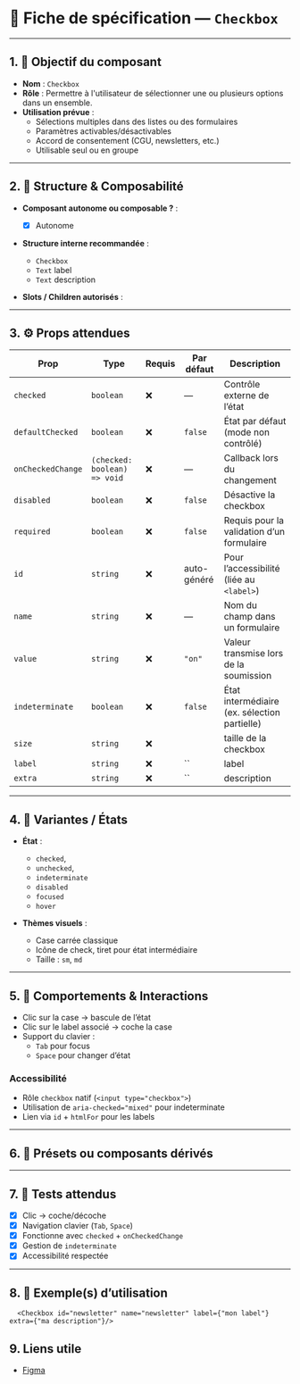 # 📄 Fiche de spécification — `Checkbox`

---

## 1. 🔎 Objectif du composant

- **Nom** : `Checkbox`
- **Rôle** : Permettre à l'utilisateur de sélectionner une ou plusieurs options dans un ensemble.
- **Utilisation prévue** :
    - Sélections multiples dans des listes ou des formulaires
    - Paramètres activables/désactivables
    - Accord de consentement (CGU, newsletters, etc.)
    - Utilisable seul ou en groupe

---

## 2. 🧱 Structure & Composabilité

- **Composant autonome ou composable ?** :
    - [x] Autonome

- **Structure interne recommandée** :
    - `Checkbox`
    - `Text` label
    - `Text` description

- **Slots / Children autorisés** :

---

## 3. ⚙️ Props attendues

| Prop              | Type                         | Requis | Par défaut | Description                                  |
|-------------------|------------------------------|--------|----------|----------------------------------------------|
| `checked`         | `boolean`                    | ❌     | —        | Contrôle externe de l’état                   |
| `defaultChecked`  | `boolean`                    | ❌     | `false`  | État par défaut (mode non contrôlé)          |
| `onCheckedChange` | `(checked: boolean) => void` | ❌ | —    | Callback lors du changement                  |
| `disabled`        | `boolean`                    | ❌     | `false`  | Désactive la checkbox                        |
| `required`        | `boolean`                    | ❌     | `false`  | Requis pour la validation d’un formulaire    |
| `id`              | `string`                     | ❌     | auto-généré| Pour l’accessibilité (liée au `<label>`)     |
| `name`            | `string`                     | ❌     | —        | Nom du champ dans un formulaire              |
| `value`           | `string`                     | ❌     | `"on"`   | Valeur transmise lors de la soumission       |
| `indeterminate`   | `boolean`                    | ❌     | `false`  | État intermédiaire (ex. sélection partielle) |
| `size`            | `string`                     | ❌     |     | taille de la checkbox                        |
| `label`           | `string`                 | ❌     | ``    | label                                        |
| `extra`           | `string`                 | ❌     | ``    | description                                  |


---

## 4. 🎨 Variantes / États

- **État** :
    - `checked`,
    - `unchecked`, 
    - `indeterminate`
    - `disabled` 
    - `focused`
    - `hover`

- **Thèmes visuels** :
    - Case carrée classique
    - Icône de check, tiret pour état intermédiaire
    - Taille : `sm`, `md`

---

## 5. 🧪 Comportements & Interactions

- Clic sur la case → bascule de l’état
- Clic sur le label associé → coche la case
- Support du clavier :
    - `Tab` pour focus
    - `Space` pour changer d’état

### Accessibilité

- Rôle `checkbox` natif (`<input type="checkbox">`)
- Utilisation de `aria-checked="mixed"` pour indeterminate
- Lien via `id` + `htmlFor` pour les labels

---

## 6. 🧩 Présets ou composants dérivés

---

## 7. 🧪 Tests attendus

- [x] Clic → coche/décoche
- [x] Navigation clavier (`Tab`, `Space`)
- [x] Fonctionne avec `checked` + `onCheckedChange`
- [x] Gestion de `indeterminate`
- [x] Accessibilité respectée

---

## 8. 📐 Exemple(s) d’utilisation

```tsx
  <Checkbox id="newsletter" name="newsletter" label={"mon label"} extra={"ma description"}/>
``` 

## 9. Liens utile
- [Figma](https://www.figma.com/design/BE2sfEyiN6lmoEw5l9kXY4/Design-system-V.2?node-id=1224-6867&m=dev)



  